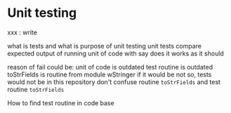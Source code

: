 # Unit testing

xxx : write

what is tests and what is purpose of unit testing
unit tests compare expected output of running unit of code with
say does it works as it should

reason of fail could be:
unit of code is outdated
test routine is outdated
toStrFields is routine from module wStringer
if it would be not so, tests would not be in this repository
don't confuse routine `toStrFields` and test routine `toStrFields `

How to find test routine in code base
